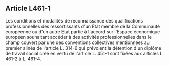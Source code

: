## Article L461-1

Les conditions et modalités de reconnaissance des qualifications professionnelles des ressortissants d'un
Etat membre de la Communauté européenne ou d'un autre Etat partie à l'accord sur l'Espace économique
européen souhaitant accéder à des activités professionnelles dans le champ couvert par une des conventions
collectives mentionnées au premier alinéa de l'article L. 314-6 qui prévoient la détention d'un diplôme de
travail social créé en vertu de l'article L. 451-1 sont fixées aux articles L. 461-2 à L. 461-4.

